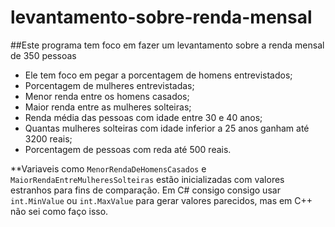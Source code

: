 # levantamento-sobre-renda-mensal

##Este programa tem foco em fazer um levantamento sobre a renda mensal de 350 pessoas

- Ele tem foco em pegar a porcentagem de homens entrevistados;
- Porcentagem de mulheres entrevistadas;
- Menor renda entre os homens casados;
- Maior renda entre as mulheres solteiras;
- Renda média das pessoas com idade entre 30 e 40 anos;
- Quantas mulheres solteiras com idade inferior a 25 anos ganham até 3200 reais;
- Porcentagem de pessoas com reda até 500 reais.

**Variaveis como `MenorRendaDeHomensCasados` e `MaiorRendaEntreMulheresSolteiras` estão inicializadas com valores estranhos para fins de comparação. Em C# consigo consigo usar `int.MinValue` ou `int.MaxValue` para gerar valores parecidos, mas em C++ não sei como faço isso.

